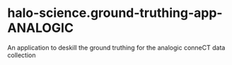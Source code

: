 # halo-science.ground-truthing-app-ANALOGIC
An application to deskill the ground truthing for the analogic conneCT data collection
